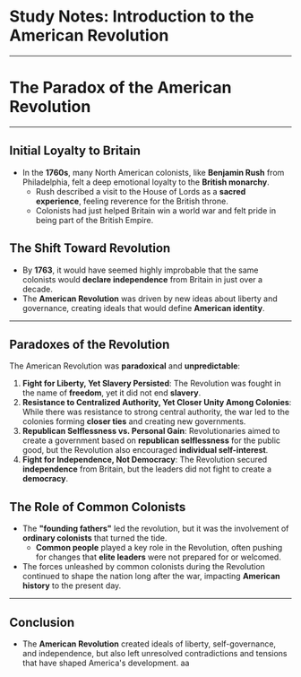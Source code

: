 # Study Notes: Introduction to the American Revolution

---

# The Paradox of the American Revolution

---

## Initial Loyalty to Britain

- In the **1760s**, many North American colonists, like **Benjamin Rush** from Philadelphia, felt a deep emotional loyalty to the **British monarchy**.
  - Rush described a visit to the House of Lords as a **sacred experience**, feeling reverence for the British throne.
  - Colonists had just helped Britain win a world war and felt pride in being part of the British Empire.

## The Shift Toward Revolution

- By **1763**, it would have seemed highly improbable that the same colonists would **declare independence** from Britain in just over a decade.
- The **American Revolution** was driven by new ideas about liberty and governance, creating ideals that would define **American identity**.

---

## Paradoxes of the Revolution

The American Revolution was **paradoxical** and **unpredictable**:

1. **Fight for Liberty, Yet Slavery Persisted**: The Revolution was fought in the name of **freedom**, yet it did not end **slavery**.
2. **Resistance to Centralized Authority, Yet Closer Unity Among Colonies**: While there was resistance to strong central authority, the war led to the colonies forming **closer ties** and creating new governments.
3. **Republican Selflessness vs. Personal Gain**: Revolutionaries aimed to create a government based on **republican selflessness** for the public good, but the Revolution also encouraged **individual self-interest**.
4. **Fight for Independence, Not Democracy**: The Revolution secured **independence** from Britain, but the leaders did not fight to create a **democracy**.

## The Role of Common Colonists

- The **"founding fathers"** led the revolution, but it was the involvement of **ordinary colonists** that turned the tide.
  - **Common people** played a key role in the Revolution, often pushing for changes that **elite leaders** were not prepared for or welcomed.
- The forces unleashed by common colonists during the Revolution continued to shape the nation long after the war, impacting **American history** to the present day.

---

## Conclusion

- The **American Revolution** created ideals of liberty, self-governance, and independence, but also left unresolved contradictions and tensions that have shaped America's development.
  aa
